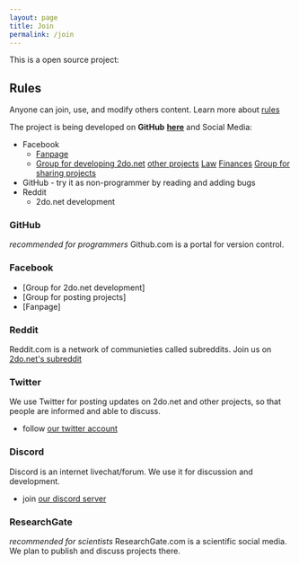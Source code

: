 ```yaml
---
layout: page
title: Join
permalink: /join
---
```


This is a open source project: 

## Rules
Anyone can join, use, and modify others content. Learn more about [rules](/rules)


The project is being developed on **GitHub** [**here**](https://github.com/2donet/2donet.github.io) and Social Media:
* Facebook
	* [Fanpage]()
	* [Group for developing 2do.net]() [other projects]()  [Law]()  [Finances]()  [Group for sharing projects]()
* GitHub - try it as non-programmer by reading and adding bugs
* Reddit
	* 2do.net development 


### GitHub
*recommended for programmers*
Github.com is a portal for version control.

### Facebook
* [Group for 2do.net development]
* [Group for posting projects]
* [Fanpage]

### Reddit
Reddit.com is a network of communieties called subreddits. Join us on [2do.net's subreddit](reddit.com/r/2donet)

### Twitter 
We use Twitter for posting updates on 2do.net and other projects, so that people are informed and able to discuss.
* follow [our twitter account]()

### Discord
Discord is an internet livechat/forum. We use it for discussion and development.
* join [our discord server](https://discord.gg/sYPgWPa)

### ResearchGate
*recommended for scientists*
ResearchGate.com is a scientific social media. We plan to publish and discuss projects there.
